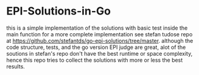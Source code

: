 # EPI-Solutions-in-Go
this is a simple implementation of the solutions with basic test inside the main function
for a more complete implementation see stefan tudose repo at https://github.com/stefantds/go-epi-solutions/tree/master. 
although the code structure, tests, and the go version EPI judge are great, alot of the soutions in stefan's repo don't have 
the best runtime or space complexity, hence this repo tries to collect the solutions with more or less the best results.
